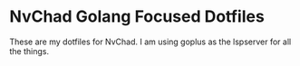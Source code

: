 # NvChad Golang Focused Dotfiles

These are my dotfiles for NvChad. I am using goplus as the lspserver for all the things.
